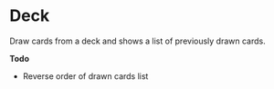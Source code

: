 # Deck
Draw cards from a deck and shows a list of previously drawn cards.

**Todo**

* Reverse order of drawn cards list
